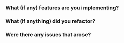 ### What (if any) features are you implementing?


### What (if anything) did you refactor?


### Were there any issues that arose?

